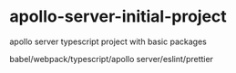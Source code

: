 # apollo-server-initial-project
apollo server typescript project with basic packages


babel/webpack/typescript/apollo server/eslint/prettier
